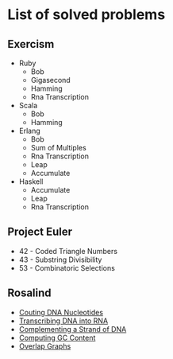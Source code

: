 # List of solved problems

## Exercism

* Ruby
  * Bob
  * Gigasecond
  * Hamming
  * Rna Transcription
* Scala
  * Bob
  * Hamming
* Erlang
  * Bob
  * Sum of Multiples
  * Rna Transcription
  * Leap
  * Accumulate
* Haskell
  * Accumulate
  * Leap
  * Rna Transcription

## Project Euler

* 42 - Coded Triangle Numbers
* 43 - Substring Divisibility
* 53 - Combinatoric Selections

## Rosalind

* [Couting DNA Nucleotides](http://rosalind.info/problems/dna/)
* [Transcribing DNA into RNA](http://rosalind.info/problems/rna/)
* [Complementing a Strand of DNA](http://rosalind.info/problems/revc/)
* [Computing GC Content](http://rosalind.info/problems/gc/)
* [Overlap Graphs](http://rosalind.info/problems/grph/)
